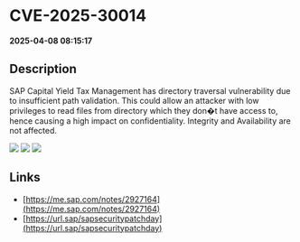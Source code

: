 # CVE-2025-30014

**2025-04-08 08:15:17**

## Description
SAP Capital Yield Tax Management has directory traversal vulnerability due to insufficient path validation. This could allow an attacker with low privileges to read files from directory which they don�t have access to, hence causing a high impact on confidentiality. Integrity and Availability are not affected.

![](https://img.shields.io/static/v1?label=Score&message=7.7&color=red)
![](https://img.shields.io/static/v1?label=Severity&message=HIGH&color=red)
![](https://img.shields.io/static/v1?label=CWE&message=Traversal&color=green)

## Links
- [https://me.sap.com/notes/2927164](https://me.sap.com/notes/2927164)
- [https://url.sap/sapsecuritypatchday](https://url.sap/sapsecuritypatchday)
